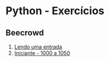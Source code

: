 # Python - Exercícios

## Beecrowd

1. [Lendo uma entrada](beecrowd/lendo-entradas.md)
1. [Iniciante - 1000 a 1050](beecrowd/bee-iniciante-1000-1050.md)

